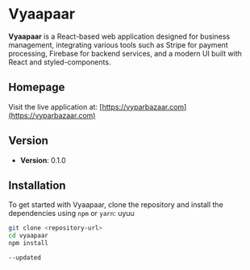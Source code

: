 # Vyaapaar

**Vyaapaar** is a React-based web application designed for business management, integrating various tools such as Stripe for payment processing, Firebase for backend services, and a modern UI built with React and styled-components.

## Homepage

Visit the live application at: [https://vyparbazaar.com](https://vyparbazaar.com)

## Version

- **Version**: 0.1.0

## Installation

To get started with Vyaapaar, clone the repository and install the dependencies using `npm` or `yarn`:
uyuu
```bash
git clone <repository-url>
cd vyaapaar
npm install

--updated